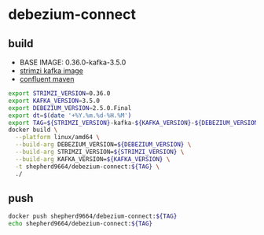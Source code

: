 # debezium-connect

## build

* BASE IMAGE: 0.36.0-kafka-3.5.0
* [strimzi kafka image](https://quay.io/repository/strimzi/kafka?tab=tags)
* [confluent maven](https://packages.confluent.io/maven/)

```bash
export STRIMZI_VERSION=0.36.0
export KAFKA_VERSION=3.5.0
export DEBEZIUM_VERSION=2.5.0.Final
export dt=$(date '+%Y.%m.%d-%H.%M')
export TAG=${STRIMZI_VERSION}-kafka-${KAFKA_VERSION}-${DEBEZIUM_VERSION}-${dt}
docker build \
  --platform linux/amd64 \
  --build-arg DEBEZIUM_VERSION=${DEBEZIUM_VERSION} \
  --build-arg STRIMZI_VERSION=${STRIMZI_VERSION} \
  --build-arg KAFKA_VERSION=${KAFKA_VERSION} \
  -t shepherd9664/debezium-connect:${TAG} \
  ./
```

## push

```bash
docker push shepherd9664/debezium-connect:${TAG}
echo shepherd9664/debezium-connect:${TAG}
```